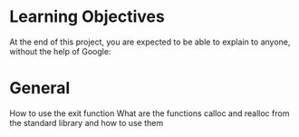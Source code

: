 # Learning Objectives
At the end of this project, you are expected to be able to explain to anyone, without the help of Google:

# General
How to use the exit function
What are the functions calloc and realloc from the standard library and how to use them
